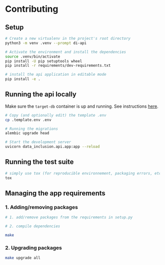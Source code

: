 # Contributing

## Setup

```bash
# Create a new virtualenv in the project's root directory
python3 -m venv .venv --prompt di-api

# Activate the environment and install the dependencies
source .venv/bin/activate
pip install -U pip setuptools wheel
pip install -r requirements/dev-requirements.txt

# install the api application in editable mode
pip install -e .
```

## Running the api locally

Make sure the `target-db` container is up and running. See instructions [here](../CONTRIBUTING.md#docker).

```bash
# Copy (and optionally edit) the template .env
cp .template.env .env

# Running the migrations
alembic upgrade head

# Start the development server
uvicorn data_inclusion.api.app:app --reload
```

## Running the test suite

```bash
# simply use tox (for reproducible environnement, packaging errors, etc.)
tox
```

## Managing the app requirements

### 1. Adding/removing packages

```bash
# 1. add/remove packages from the requirements in setup.py

# 2. compile dependencies

make
```

### 2. Upgrading packages

```bash
make upgrade all
```
